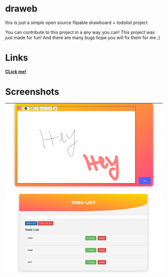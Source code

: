 # draweb

this is just a simple open source flipable drawboard + todolist project

You can contribute to this project in a any way you can!
This project was just made for fun!
And there are many bugs hope you will fix them for me ;)

# Links

[**CLick me!**](https://vinyashegde.github.io/draweb/)

# Screenshots

![](https://raw.githubusercontent.com/vinyashegde/draweb/main/Document%20-%20Google%20Chrome%2011_19_2022%202_40_47%20PM.png)

![](https://raw.githubusercontent.com/vinyashegde/draweb/main/Document%20-%20Google%20Chrome%2011_19_2022%202_42_15%20PM.png)

 
